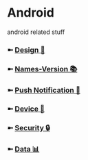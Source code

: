 # Android
android related stuff

### ➼ [Design 🎨](Design)
### ➼ [Names-Version 📚](Names-Version)
### ➼ [Push Notification 🔔](Push-Notification)
### ➼ [Device 📱](Device)
### ➼ [Security 🔒](Security)
### ➼ [Data 📊](Data)


